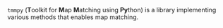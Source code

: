 `tmmpy` (**T**oolkit for **M**ap **M**atching using **Py**thon) is a library implementing various methods that enables map matching.